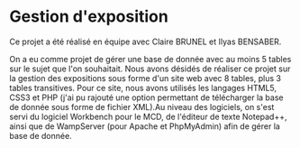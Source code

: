 # Gestion d'exposition
Ce projet a été réalisé en équipe avec Claire BRUNEL et Ilyas BENSABER.

On a eu comme projet de gérer une base de donnée avec au moins 5 tables sur le sujet que l'on souhaitait.
Nous avons désidés de réaliser ce projet sur la gestion des expositions sous forme d'un site web avec 8 tables, plus 3 tables transitives. 
Pour ce site, nous avons utilisés les langages HTML5, CSS3 et PHP (j'ai pu rajouté une option permettant de télécharger la base de donnée sous forme de fichier XML).Au niveau des logiciels, on s'est servi du logiciel Workbench pour le MCD, de l'éditeur de texte Notepad++, ainsi que de WampServer (pour Apache et PhpMyAdmin) afin de gérer la base de donnée.
